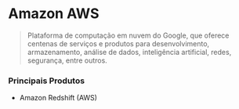 # Amazon AWS

> Plataforma de computação em nuvem do Google, que oferece centenas de serviços e produtos para desenvolvimento, armazenamento, análise de dados, inteligência artificial, redes, segurança, entre outros.

### Principais Produtos 
- Amazon Redshift (AWS)
